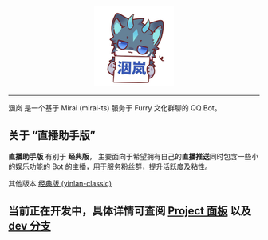 <div align="center">
   <img width="160" src="/docs/assets/yinlan_avatar.jpg" alt="logo"></br>
</div>

---

洇岚 是一个基于 Mirai (mirai-ts) 服务于 Furry 文化群聊的 QQ Bot。

## 关于 “直播助手版”

**直播助手版** 有别于 **经典版**， 主要面向于希望拥有自己的**直播推送**同时包含一些小的娱乐功能的 Bot 的主播，用于服务粉丝群，提升活跃度及粘性。

其他版本  [经典版 (yinlan-classic)](https://github.com/colour93/yinlan-classic)

## 当前正在开发中，具体详情可查阅 [Project 面板](https://github.com/colour93/yinlan-livebot/projects/1) 以及 [dev 分支](https://github.com/colour93/yinlan-livebot/tree/dev)
